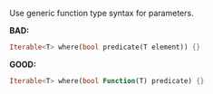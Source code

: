 Use generic function type syntax for parameters.

**BAD:**
```dart
Iterable<T> where(bool predicate(T element)) {}
```

**GOOD:**
```dart
Iterable<T> where(bool Function(T) predicate) {}
```

